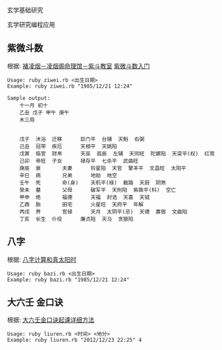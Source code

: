  


玄学基础研究

玄学研究编程应用	


紫微斗数
-------
根据:
[褚凌烟－凌烟阁命理馆－紫斗教室](http://v.youku.com/v_show/id_XMjcwOTA2NDI0.html)
[紫微斗数入门](http://www.zhycw.com/art/n622c9.aspx)
	
	Usage: ruby ziwei.rb <出生日期>
	Example: ruby ziwei.rb "1985/12/21 12:24"
	
	Sample output:
		十一月 初十
		乙丑 戊子 甲午 庚午 
		木三局


		戊子  沐浴	迁移		巨门平  台辅  天魁  右弼  
		己丑  冠带	疾厄		天相平  天姚陷  
		戊寅  临官	财帛		天巫  孤辰  左辅  天同旺  陀螺陷  天梁平(权)  红鸳  
		己卯  帝旺	子女		禄存平  七杀平  武曲旺  
		庚辰  衰		夫妻		铃星陷  天官  擎羊平  文昌旺  太阳平  
		辛巳  病		兄弟		地劫  地空  
		壬午  死		命(身)	天机平(禄)  截路  天厨  阴煞  
		癸未  墓		父母		破军平  天刑陷  紫薇平(科)  空亡  
		甲申  绝		福德		天福  封诰  天喜  天钺  
		乙酉  胎		田宅		火星旺  天府平  年解  
		丙戌  养		官禄		天月  太阴平(忌)  天德  寡宿  文曲陷  
		丁亥  长生	仆役		廉贞陷  天马  贪狼陷 

八字
----
根据:
[八字计算和真太阳时](http://bjtime.cn/bazi.asp)


	Usage: ruby bazi.rb <出生日期>
	Example: ruby bazi.rb "1985/12/21 12:24"


大六壬 金口诀
----
根据:
[大六壬金口诀起课详细方法](http://www.zhycw.com/art/n863c10.aspx)
	
	Usage: ruby liuren.rb <时间> <地分>
	Example: ruby liuren.rb "2012/12/23 22:25" 4


	





